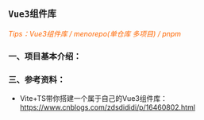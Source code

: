 ## `Vue3组件库`
*<font color="#FF6600" >Tips：Vue3组件库 / menorepo(单仓库 多项目) / pnpm</font>*  

### 一、项目基本介绍：


### 三、参考资料：
+ Vite+TS带你搭建一个属于自己的Vue3组件库： https://www.cnblogs.com/zdsdididi/p/16460802.html

